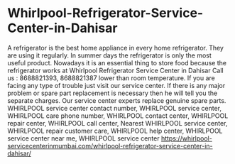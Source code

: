 # Whirlpool-Refrigerator-Service-Center-in-Dahisar
 A refrigerator is the best home appliance in every home refrigerator. They are using it regularly. In summer days the refrigerator is only the most useful product. Nowadays it is an essential thing to store food because the refrigerator works at Whirlpool Refrigerator Service Center in Dahisar Call us : 8688821393, 8688821387   lower than room temperature. If you are facing any type of trouble just visit our service center. If there is any major problem or spare part replacement is necessary then he will tell you the separate charges. Our service center experts replace genuine spare parts. WHIRLPOOL  service center contact number, WHIRLPOOL  service center, WHIRLPOOL  care phone number, WHIRLPOOL  contact center, WHIRLPOOL  repair center, WHIRLPOOL  call center, Nearest WHIRLPOOL  service center, WHIRLPOOL  repair customer care, WHIRLPOOL  help center, WHIRLPOOL  service center near me, WHIRLPOOL  service center https://whirlpool-servicecenterinmumbai.com/whirlpool-refrigerator-service-center-in-dahisar/
